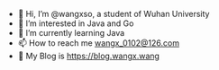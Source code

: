 - 👋 Hi, I’m @wangxso, a student of Wuhan University
- 👀 I’m interested in Java and Go
- 🌱 I’m currently learning Java
- 📫 How to reach me wangx_0102@126.com
- 💞️ My Blog is https://blog.wangx.wang



